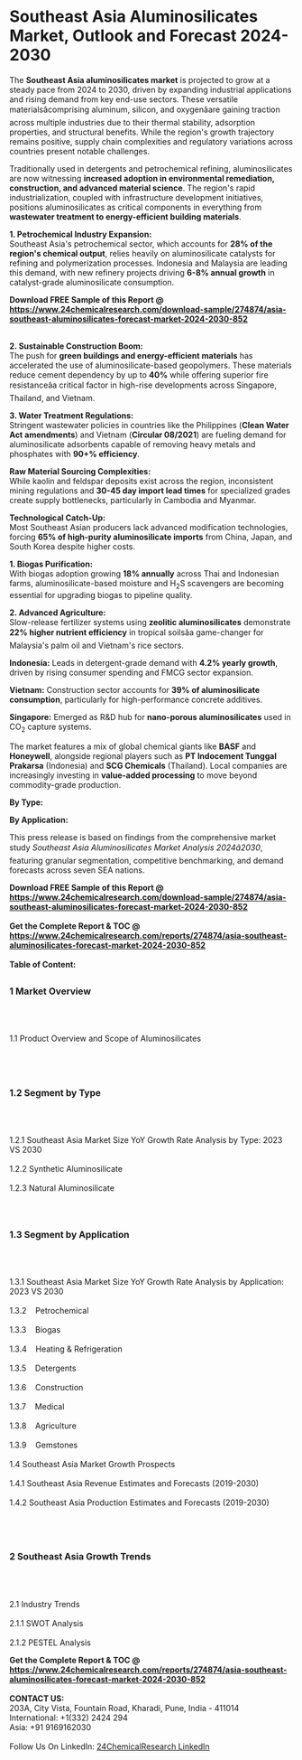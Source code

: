 <h1>Southeast Asia Aluminosilicates Market, Outlook and Forecast 2024-2030</h1><p>The <strong>Southeast Asia aluminosilicates market</strong> is projected to grow at a steady pace from 2024 to 2030, driven by expanding industrial applications and rising demand from key end-use sectors. These versatile materialsâcomprising aluminum, silicon, and oxygenâare gaining traction across multiple industries due to their thermal stability, adsorption properties, and structural benefits. While the region's growth trajectory remains positive, supply chain complexities and regulatory variations across countries present notable challenges.</p><p>Traditionally used in detergents and petrochemical refining, aluminosilicates are now witnessing <strong>increased adoption in environmental remediation, construction, and advanced material science</strong>. The region's rapid industrialization, coupled with infrastructure development initiatives, positions aluminosilicates as critical components in everything from <strong>wastewater treatment to energy-efficient building materials</strong>.</p><p><strong>1. Petrochemical Industry Expansion:</strong><br>
Southeast Asia's petrochemical sector, which accounts for <strong>28% of the region's chemical output</strong>, relies heavily on aluminosilicate catalysts for refining and polymerization processes. Indonesia and Malaysia are leading this demand, with new refinery projects driving <strong>6-8% annual growth</strong> in catalyst-grade aluminosilicate consumption.</p><div><b>Download FREE Sample of this Report @ 
            <a href="https://www.24chemicalresearch.com/download-sample/274874/asia-southeast-aluminosilicates-forecast-market-2024-2030-852">
            https://www.24chemicalresearch.com/download-sample/274874/asia-southeast-aluminosilicates-forecast-market-2024-2030-852</a></b></div><br><p><strong>2. Sustainable Construction Boom:</strong><br>
The push for <strong>green buildings and energy-efficient materials</strong> has accelerated the use of aluminosilicate-based geopolymers. These materials reduce cement dependency by up to <strong>40%</strong> while offering superior fire resistanceâa critical factor in high-rise developments across Singapore, Thailand, and Vietnam.</p><p><strong>3. Water Treatment Regulations:</strong><br>
Stringent wastewater policies in countries like the Philippines (<strong>Clean Water Act amendments</strong>) and Vietnam (<strong>Circular 08/2021</strong>) are fueling demand for aluminosilicate adsorbents capable of removing heavy metals and phosphates with <strong>90+% efficiency</strong>.</p><p><strong>Raw Material Sourcing Complexities:</strong><br>
While kaolin and feldspar deposits exist across the region, inconsistent mining regulations and <strong>30-45 day import lead times</strong> for specialized grades create supply bottlenecks, particularly in Cambodia and Myanmar.</p><p><strong>Technological Catch-Up:</strong><br>
Most Southeast Asian producers lack advanced modification technologies, forcing <strong>65% of high-purity aluminosilicate imports</strong> from China, Japan, and South Korea despite higher costs.</p><p><strong>1. Biogas Purification:</strong><br>
With biogas adoption growing <strong>18% annually</strong> across Thai and Indonesian farms, aluminosilicate-based moisture and H<sub>2</sub>S scavengers are becoming essential for upgrading biogas to pipeline quality.</p><p><strong>2. Advanced Agriculture:</strong><br>
Slow-release fertilizer systems using <strong>zeolitic aluminosilicates</strong> demonstrate <strong>22% higher nutrient efficiency</strong> in tropical soilsâa game-changer for Malaysia's palm oil and Vietnam's rice sectors.</p><p><strong>Indonesia:</strong> Leads in detergent-grade demand with <strong>4.2% yearly growth</strong>, driven by rising consumer spending and FMCG sector expansion.</p><p><strong>Vietnam:</strong> Construction sector accounts for <strong>39% of aluminosilicate consumption</strong>, particularly for high-performance concrete additives.</p><p><strong>Singapore:</strong> Emerged as R&amp;D hub for <strong>nano-porous aluminosilicates</strong> used in CO<sub>2</sub> capture systems.</p><p>The market features a mix of global chemical giants like <strong>BASF</strong> and <strong>Honeywell</strong>, alongside regional players such as <strong>PT Indocement Tunggal Prakarsa</strong> (Indonesia) and <strong>SCG Chemicals</strong> (Thailand). Local companies are increasingly investing in <strong>value-added processing</strong> to move beyond commodity-grade production.</p><p><strong>By Type:</strong></p><p><strong>By Application:</strong></p><p>This press release is based on findings from the comprehensive market study <em>Southeast Asia Aluminosilicates Market Analysis 2024â2030</em>, featuring granular segmentation, competitive benchmarking, and demand forecasts across seven SEA nations.</p><div><b>Download FREE Sample of this Report @ 
            <a href="https://www.24chemicalresearch.com/download-sample/274874/asia-southeast-aluminosilicates-forecast-market-2024-2030-852">
            https://www.24chemicalresearch.com/download-sample/274874/asia-southeast-aluminosilicates-forecast-market-2024-2030-852</a></b></div><br><div><b>Get the Complete Report & TOC @ 
            <a href="https://www.24chemicalresearch.com/reports/274874/asia-southeast-aluminosilicates-forecast-market-2024-2030-852">
            https://www.24chemicalresearch.com/reports/274874/asia-southeast-aluminosilicates-forecast-market-2024-2030-852</a></b></div><br>
            <b>Table of Content:</b><p><h2><span style="font-size:16px"><strong>1 Market Overview&nbsp;&nbsp; &nbsp;</strong></span></h2><br />
<br />
<p>1.1 Product Overview and Scope of Aluminosilicates&nbsp;</p><br />
<br />
<h2><strong><span style="font-size:16px">1.2 Segment by Type&nbsp;&nbsp; &nbsp;</span></strong></h2><br />
<br />
<p>1.2.1 Southeast Asia Market Size YoY Growth Rate Analysis by Type: 2023 VS 2030&nbsp;&nbsp; &nbsp;<br /><br />
1.2.2 Synthetic Aluminosilicate&nbsp;&nbsp; &nbsp;<br /><br />
1.2.3 Natural Aluminosilicate<br /><br />
<br />
<h2><span style="font-size:16px"><strong>1.3 Segment by Application&nbsp;&nbsp;</strong></span></h2><br />
<br />
<p>1.3.1 Southeast Asia Market Size YoY Growth Rate Analysis by Application: 2023 VS 2030&nbsp;&nbsp; &nbsp;<br /><br />
1.3.2&nbsp;&nbsp; &nbsp;Petrochemical<br /><br />
1.3.3&nbsp;&nbsp; &nbsp;Biogas<br /><br />
1.3.4&nbsp;&nbsp; &nbsp;Heating & Refrigeration<br /><br />
1.3.5&nbsp;&nbsp; &nbsp;Detergents<br /><br />
1.3.6&nbsp;&nbsp; &nbsp;Construction<br /><br />
1.3.7&nbsp;&nbsp; &nbsp;Medical<br /><br />
1.3.8&nbsp;&nbsp; &nbsp;Agriculture<br /><br />
1.3.9&nbsp;&nbsp; &nbsp;Gemstones<br /><br />
1.4 Southeast Asia Market Growth Prospects&nbsp;&nbsp; &nbsp;<br /><br />
1.4.1 Southeast Asia Revenue Estimates and Forecasts (2019-2030)&nbsp;&nbsp; &nbsp;<br /><br />
1.4.2 Southeast Asia Production Estimates and Forecasts (2019-2030)&nbsp;&nbsp;</p><br />
<br />
<h2><span style="font-size:16px"><strong>2 Southeast Asia Growth Trends&nbsp;&nbsp; &nbsp;</strong></span></h2><br />
<br />
<p>2.1 Industry Trends&nbsp;&nbsp; &nbsp;<br /><br />
2.1.1 SWOT Analysis&nbsp;&nbsp; &nbsp;<br /><br />
2.1.2 PESTEL Analysis&nbsp</p><div><b>Get the Complete Report & TOC @ 
            <a href="https://www.24chemicalresearch.com/reports/274874/asia-southeast-aluminosilicates-forecast-market-2024-2030-852">
            https://www.24chemicalresearch.com/reports/274874/asia-southeast-aluminosilicates-forecast-market-2024-2030-852</a></b></div><br><b>CONTACT US:</b><br>
            203A, City Vista, Fountain Road, Kharadi, Pune, India - 411014<br>
            International: +1(332) 2424 294<br>
            Asia: +91 9169162030 <br><br>
            Follow Us On LinkedIn: <a href="https://www.linkedin.com/company/24chemicalresearch/">24ChemicalResearch LinkedIn</a>